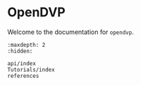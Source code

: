 # OpenDVP

Welcome to the documentation for `opendvp`.

```{toctree}
:maxdepth: 2
:hidden:

api/index
Tutorials/index
references
```